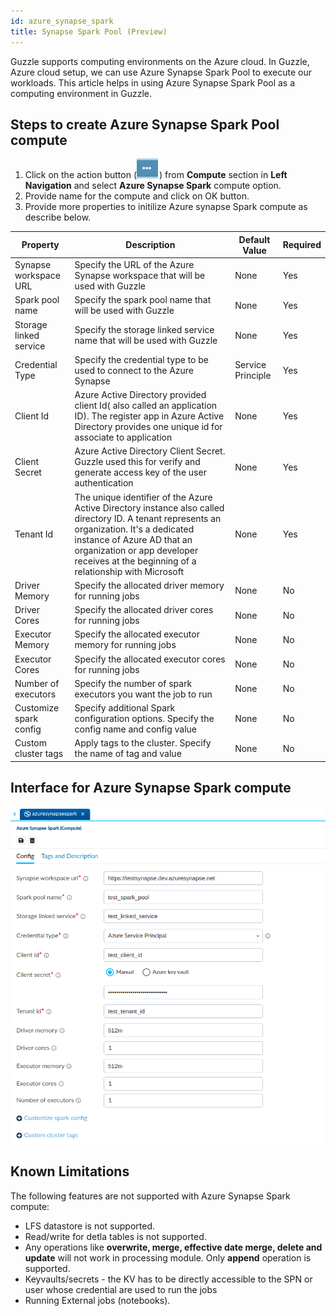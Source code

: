 ```yaml
---
id: azure_synapse_spark
title: Synapse Spark Pool (Preview)
---
```


Guzzle supports computing environments on the Azure cloud. In Guzzle, Azure cloud setup, we can use Azure Synapse Spark Pool to execute our workloads. This article helps in using Azure Synapse Spark Pool as a computing environment in Guzzle.

## Steps to create Azure Synapse Spark Pool compute
1. Click on the action button (![image alt text](/img/docs/how-to-guides/datastores/action_button.png)) from **Compute** section in **Left Navigation** and select **Azure Synapse Spark** compute option.
2. Provide name for the compute and click on OK button.
3. Provide more properties to initilize Azure synapse Spark compute as describe below.

|Property|Description|Default Value|Required|
|----- |----- |----- |----- |
|Synapse workspace URL | Specify the URL of the Azure Synapse workspace that will be used with Guzzle | None | Yes |
|Spark pool name | Specify the spark pool name that will be used with Guzzle | None | Yes |
|Storage linked service | Specify the storage linked service name that will be used with Guzzle | None | Yes |
|Credential Type | Specify the credential type to be used to connect to the Azure Synapse | Service Principle | Yes |
|Client Id | Azure Active Directory provided client Id( also called an application ID). The register app in Azure Active Directory provides one unique id for associate to application | None | Yes |
|Client Secret | Azure Active Directory Client Secret. Guzzle used this for verify and generate access key of the user authentication | None | Yes |
|Tenant Id | The unique identifier of the Azure Active Directory instance also called directory ID. A tenant represents an organization. It's a dedicated instance of Azure AD that an organization or app developer receives at the beginning of a relationship with Microsoft | None | Yes |
|Driver Memory | Specify the allocated driver memory for running jobs | None | No | 
|Driver Cores  | Specify the allocated driver cores for running jobs | None | No |
|Executor Memory | Specify the allocated executor memory for running jobs | None | No |
|Executor Cores  | Specify the allocated executor cores for running jobs | None | No |
|Number of executors | Specify the number of spark executors you want the job to run | None | No |
|Customize spark config | Specify additional Spark configuration options. Specify the config name and config value | None | No |
|Custom cluster tags | Apply tags to the cluster. Specify the name of tag and value | None | No |
 

## Interface for Azure Synapse Spark compute

<a href="https://guzzle.justanalytics.com/img/docs/how-to-guides/compute/azure_synapse_spark_1.png" target="_self" >
    <img width="1000" src="/img/docs/how-to-guides/compute/azure_synapse_spark_1.png"/>
</a>


## Known Limitations
The following features are not supported with Azure Synapse Spark compute:

- LFS datastore is not supported.
- Read/write for detla tables is not supported.
- Any operations like **overwrite, merge, effective date merge, delete and update** will not work in processing module. Only **append** operation is supported.
- Keyvaults/secrets - the KV has to be directly accessible to the SPN or user whose credential are used to run the jobs
- Running External jobs (notebooks).